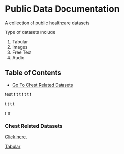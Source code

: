 # Public Data Documentation

A collection of public healthcare datasets

Type of datasets include 

1. Tabular 
2. Images 
3. Free Text 
4. Audio 

## Table of Contents
- [Go To Chest Related Datasets](###chest-related-datasets)



test 
t
t
t
t
t
t
t

t
t
t
t

t
tt

### Chest Related Datasets


[Click here.](link)

[Tabular](/)
